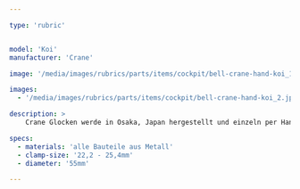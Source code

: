 ```yaml
---

type: 'rubric'


model: 'Koi'
manufacturer: 'Crane'

image: '/media/images/rubrics/parts/items/cockpit/bell-crane-hand-koi_1.jpeg'

images:
  - '/media/images/rubrics/parts/items/cockpit/bell-crane-hand-koi_2.jpeg'

description: >
    Crane Glocken werde in Osaka, Japan hergestellt und einzeln per Hand bemalt, so ist jede etwas anders. Ihre traditionelle Gestaltung ist zeitlos, ihr Klang ist klar und hell.

specs: 
  - materials: 'alle Bauteile aus Metall'
  - clamp-size: '22,2 - 25,4mm'
  - diameter: '55mm'

---
```

